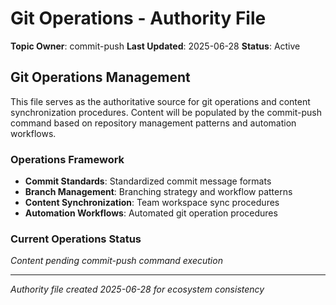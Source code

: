 # Git Operations - Authority File

**Topic Owner**: commit-push
**Last Updated**: 2025-06-28
**Status**: Active

## Git Operations Management

This file serves as the authoritative source for git operations and content synchronization procedures. Content will be populated by the commit-push command based on repository management patterns and automation workflows.

### Operations Framework

- **Commit Standards**: Standardized commit message formats
- **Branch Management**: Branching strategy and workflow patterns
- **Content Synchronization**: Team workspace sync procedures
- **Automation Workflows**: Automated git operation procedures

### Current Operations Status

*Content pending commit-push command execution*

---
*Authority file created 2025-06-28 for ecosystem consistency*
